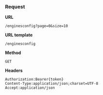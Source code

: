 ### Request

**URL**

`/enginesconfig?page=0&size=10`

**URL template**

`/enginesconfig`

**Method**

`GET`

**Headers**

`Authorization:Bearer{token}`  
`Content-Type:application/json;charset=UTF-8`  
`Accept:application/json`  
